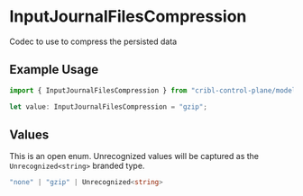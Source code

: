 # InputJournalFilesCompression

Codec to use to compress the persisted data

## Example Usage

```typescript
import { InputJournalFilesCompression } from "cribl-control-plane/models";

let value: InputJournalFilesCompression = "gzip";
```

## Values

This is an open enum. Unrecognized values will be captured as the `Unrecognized<string>` branded type.

```typescript
"none" | "gzip" | Unrecognized<string>
```